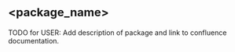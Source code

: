 # <SUB><package_name>

TODO for USER: Add description of package and link to confluence documentation.
